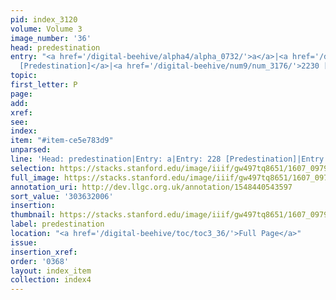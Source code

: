 ```yaml
---
pid: index_3120
volume: Volume 3
image_number: '36'
head: predestination
entry: "<a href='/digital-beehive/alpha4/alpha_0732/'>a</a>|<a href='/digital-beehive/num1/num_0243/'>228
  [Predestination]</a>|<a href='/digital-beehive/num9/num_3176/'>2230 [Predestination]</a>"
topic:
first_letter: P
page:
add:
xref:
see:
index:
item: "#item-ce5e783d9"
unparsed:
line: 'Head: predestination|Entry: a|Entry: 228 [Predestination]|Entry: 2230 [Predestination]|#item-ce5e783d9'
selection: https://stacks.stanford.edu/image/iiif/gw497tq8651/1607_0979/1871,2006,690,160/full/0/default.jpg
full_image: https://stacks.stanford.edu/image/iiif/gw497tq8651/1607_0979/full/full/0/default.jpg
annotation_uri: http://dev.llgc.org.uk/annotation/1548440543597
sort_value: '303632006'
insertion:
thumbnail: https://stacks.stanford.edu/image/iiif/gw497tq8651/1607_0979/1871,2006,690,160/150,/0/default.jpg
label: predestination
location: "<a href='/digital-beehive/toc/toc3_36/'>Full Page</a>"
issue:
insertion_xref:
order: '0368'
layout: index_item
collection: index4
---
```

